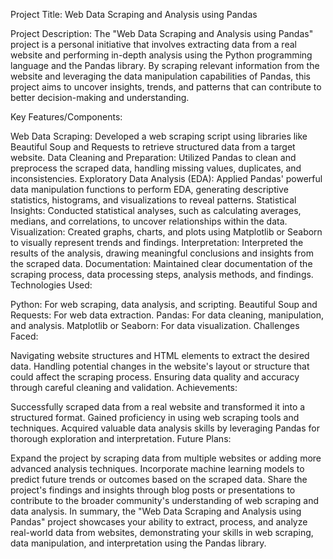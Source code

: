 Project Title: Web Data Scraping and Analysis using Pandas

Project Description:
The "Web Data Scraping and Analysis using Pandas" project is a personal initiative that involves extracting data from a real website and performing in-depth analysis using the Python programming language and the Pandas library. By scraping relevant information from the website and leveraging the data manipulation capabilities of Pandas, this project aims to uncover insights, trends, and patterns that can contribute to better decision-making and understanding.

Key Features/Components:

Web Data Scraping: Developed a web scraping script using libraries like Beautiful Soup and Requests to retrieve structured data from a target website.
Data Cleaning and Preparation: Utilized Pandas to clean and preprocess the scraped data, handling missing values, duplicates, and inconsistencies.
Exploratory Data Analysis (EDA): Applied Pandas' powerful data manipulation functions to perform EDA, generating descriptive statistics, histograms, and visualizations to reveal patterns.
Statistical Insights: Conducted statistical analyses, such as calculating averages, medians, and correlations, to uncover relationships within the data.
Visualization: Created graphs, charts, and plots using Matplotlib or Seaborn to visually represent trends and findings.
Interpretation: Interpreted the results of the analysis, drawing meaningful conclusions and insights from the scraped data.
Documentation: Maintained clear documentation of the scraping process, data processing steps, analysis methods, and findings.
Technologies Used:

Python: For web scraping, data analysis, and scripting.
Beautiful Soup and Requests: For web data extraction.
Pandas: For data cleaning, manipulation, and analysis.
Matplotlib or Seaborn: For data visualization.
Challenges Faced:

Navigating website structures and HTML elements to extract the desired data.
Handling potential changes in the website's layout or structure that could affect the scraping process.
Ensuring data quality and accuracy through careful cleaning and validation.
Achievements:

Successfully scraped data from a real website and transformed it into a structured format.
Gained proficiency in using web scraping tools and techniques.
Acquired valuable data analysis skills by leveraging Pandas for thorough exploration and interpretation.
Future Plans:

Expand the project by scraping data from multiple websites or adding more advanced analysis techniques.
Incorporate machine learning models to predict future trends or outcomes based on the scraped data.
Share the project's findings and insights through blog posts or presentations to contribute to the broader community's understanding of web scraping and data analysis.
In summary, the "Web Data Scraping and Analysis using Pandas" project showcases your ability to extract, process, and analyze real-world data from websites, demonstrating your skills in web scraping, data manipulation, and interpretation using the Pandas library.
